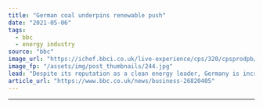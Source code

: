 ```yaml
---
title: "German coal underpins renewable push"
date: "2021-05-06"
tags: 
  - bbc
  - energy industry
source: "bbc"
image_url: "https://ichef.bbci.co.uk/live-experience/cps/320/cpsprodpb/BDAE/production/_118385584_5dc7e4eb-a4bf-43ab-bae2-880cc9200eb1.jpg"
image_fp: "/assets/img/post_thumbnails/244.jpg"
lead: "Despite its reputation as a clean energy leader, Germany is increasing its reliance on coal, and the dirtiest kind of coal in particular."
article_url: "https://www.bbc.co.uk/news/business-26820405"
---
```


---
